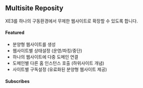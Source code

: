 ## Multisite Reposity

XE3를 하나의 구동환경에서 무제한 웹사이트로 확장할 수 있도록 합니다.
 
#### Featured
- 분양형 웹사이트를 생성
- 웹사이트별 상태설정 (운영/파킹/중단)
- 하나의 웹사이트에 다중 도메인 연결
- 도메인별 다른 홈 인스턴스 호출 (하위사이트 개념)
- 사이트별 구독설정 (유료화된 분양형 웹사이트 제공)
 
#### Subscribes
